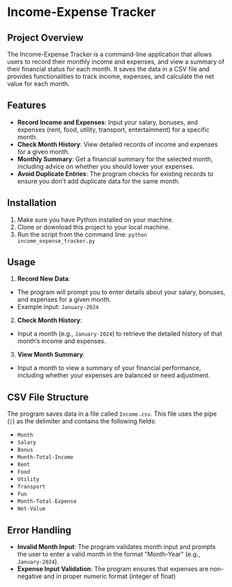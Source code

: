 # Income-Expense Tracker

## Project Overview
The Income-Expense Tracker is a command-line application that allows users to record their monthly income and expenses, and view a summary of their financial status for each month. It saves the data in a CSV file and provides functionalities to track income, expenses, and calculate the net value for each month.
## Features
* **Record Income and Expenses**: Input your salary, bonuses, and expenses (rent, food, utility, transport, entertainment) for a specific month.
* **Check Month History**: View detailed records of income and expenses for a given month.
* **Monthly Summary**: Get a financial summary for the selected month, including advice on whether you should lower your expenses.
* **Avoid Duplicate Entries**: The program checks for existing records to ensure you don't add duplicate data for the same month.

## Installation
1. Make sure you have Python installed on your machine.
2. Clone or download this project to your local machine.
3. Run the script from the command line:
`python income_expense_tracker.py`

## Usage
1. **Record New Data**:
*  The program will prompt you to enter details about your salary, bonuses, and expenses for a given month.
* Example input: `January-2024`
2. **Check Month History**:
* Input a month (e.g., `January-2024`) to retrieve the detailed history of that month’s income and expenses.
3. **View Month Summary**:
* Input a month to view a summary of your financial performance, including whether your expenses are balanced or need adjustment.

## CSV File Structure

The program saves data in a file called `Income.csv`. This file uses the pipe (`|`) as the delimiter and contains the following fields:
* `Month`
* `Salary`
* `Bonus`
* `Month-Total-Income`
* `Rent`
* `Food`
* `Utility`
* `Transport`
* `Fun`
* `Month-Total-Expense`
* `Net-Value`
## Error Handling
* **Invalid Month Input**: The program validates month input and prompts the user to enter a valid month in the format "Month-Year" (e.g., `January-2024`).
* **Expense Input Validation**: The program ensures that expenses are non-negative and in proper numeric format (integer of float)